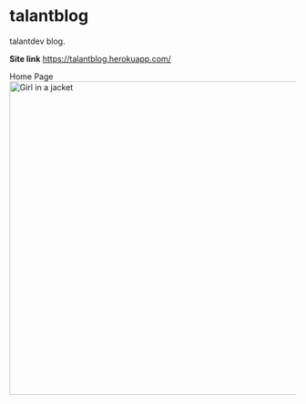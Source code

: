 # talantblog
talantdev blog.

<b>Site link</b> https://talantblog.herokuapp.com/

Home Page <br>
<img src="https://user-images.githubusercontent.com/85695336/203074099-8960eb26-06d6-4549-9f92-5f3573e3bc5e.png" alt="Girl in a jacket" width="750" height="550">


